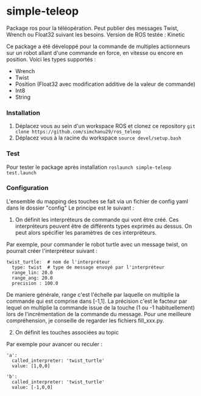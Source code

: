 # simple-teleop
Package ros pour la téléopération. Peut publier des messages Twist, Wrench ou Float32 suivant les besoins.
Version de ROS testée : Kinetic

Ce package a été développé pour la commande de multiples actionneurs sur un robot allant d'une commande en force, en vitesse ou encore en position.
Voici les types supportés : 
 - Wrench
 - Twist
 - Position (Float32 avec modification additive de la valeur de commande)
 - Int8
 - String

### Installation

1. Déplacez vous au sein d'un workspace ROS et clonez ce repository
`git clone https://github.com/simchanu29/ros_teleop`
2. Déplacez vous à la racine du workspace
`source devel/setup.bash`

### Test
Pour tester le package après installation
`roslaunch simple-teleop test.launch`

### Configuration
L'ensemble du mapping des touches se fait via un fichier de config yaml dans le dossier "config"
Le principe est le suivant : 

1. On définit les interpréteurs de commande qui vont être créé. Ces interpréteurs peuvent être de différents types exprimés au dessus. On peut alors spécifier les paramètres de ces interpréteurs.

Par exemple, pour commander le robot turtle avec un message twist, on pourrait créer l'interpréteur suivant :
```
twist_turtle:  # nom de l'interpréteur
  type: twist  # type de message envoyé par l'interpréteur
  range_lin: 20.0
  range_ang: 20.0
  precision : 100.0
```

De maniere générale, range c'est l'échelle par laquelle on multiplie la commande qui est comprise dans [-1,1]. La précision c'est le facteur par lequel on multiplie la commande issue de la touche (1 ou -1 habituellement) lors de l'incrémentation de la commande du message. Pour une meilleure compréhension, je conseille de regarder les fichiers fill_xxx.py.

2. On définit les touches associées au topic

Par exemple pour avancer ou reculer : 
```
'a':
  called_interpreter: 'twist_turtle'
  value: [1,0,0]

'b':
  called_interpreter: 'twist_turtle'
  value: [-1,0,0]
```
